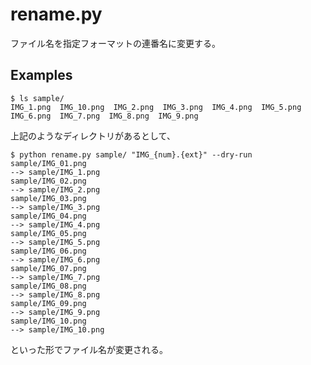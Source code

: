 # rename.py

ファイル名を指定フォーマットの連番名に変更する。

## Examples

```
$ ls sample/
IMG_1.png  IMG_10.png  IMG_2.png  IMG_3.png  IMG_4.png  IMG_5.png  IMG_6.png  IMG_7.png  IMG_8.png  IMG_9.png
```

上記のようなディレクトリがあるとして、

```
$ python rename.py sample/ "IMG_{num}.{ext}" --dry-run
sample/IMG_01.png
--> sample/IMG_1.png
sample/IMG_02.png
--> sample/IMG_2.png
sample/IMG_03.png
--> sample/IMG_3.png
sample/IMG_04.png
--> sample/IMG_4.png
sample/IMG_05.png
--> sample/IMG_5.png
sample/IMG_06.png
--> sample/IMG_6.png
sample/IMG_07.png
--> sample/IMG_7.png
sample/IMG_08.png
--> sample/IMG_8.png
sample/IMG_09.png
--> sample/IMG_9.png
sample/IMG_10.png
--> sample/IMG_10.png
```

といった形でファイル名が変更される。